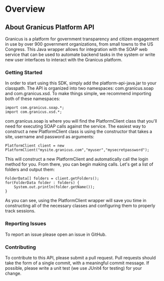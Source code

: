 Overview
===========

About Granicus Platform API
-------------

Granicus is a platform for government transparency and citizen engagement in use by over 900 government organizations,
from small towns to the US Congress. This Java wrapper allows for integration with the SOAP web service that can be
used to automate backend tasks in the system or write new user interfaces to interact with the Granicus platform.

### Getting Started
  
In order to start using this SDK, simply add the platform-api-java.jar to your classpath. The API is organized into two
namespaces: com.granicus.soap and com.granicus.xsd. To make things simple, we recommend importing both of these
namespaces:

    import com.granicus.soap.*;
    import com.granicus.xsd.*;


com.granicus.soap is where you will find the PlatformClient class that you'll need for executing SOAP calls against the
service. The easiest way to construct a new PlatformClient class is using the constructor that takes a site, username
and password as arguments:

    PlatformClient client = new PlatformClient("mysite.granicus.com","myuser","mysecretpassword");

This will construct a new PlatformClient and automatically call the login method for you. From there, you can begin
making calls. Let's get a list of folders and output them:

    FolderData[] folders = client.getFolders();
    for(FolderData folder : folders) {
        System.out.println(folder.getName());
    }

As you can see, using the PlatformClient wrapper will save you time in constructing all of the necessary classes and
configuring them to properly track sessions.

### Reporting Issues

To report an issue please open an issue in GitHub.

### Contributing

To contribute to this API, please submit a pull request. Pull requests should take the form of a single commit, with a
meaningful commit message. If possible, please write a unit test (we use JUnit4 for testing) for your change.

